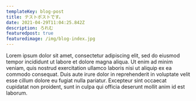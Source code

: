 ```yaml
---
templateKey: blog-post
title: テストポストです。
date: 2021-04-29T11:04:25.842Z
description: ろれむ
featuredpost: true
featuredimage: /img/blog-index.jpg
---
```

Lorem ipsum dolor sit amet, consectetur adipiscing elit, sed do eiusmod tempor incididunt ut labore et dolore magna aliqua. Ut enim ad minim veniam, quis nostrud exercitation ullamco laboris nisi ut aliquip ex ea commodo consequat. Duis aute irure dolor in reprehenderit in voluptate velit esse cillum dolore eu fugiat nulla pariatur. Excepteur sint occaecat cupidatat non proident, sunt in culpa qui officia deserunt mollit anim id est laborum.